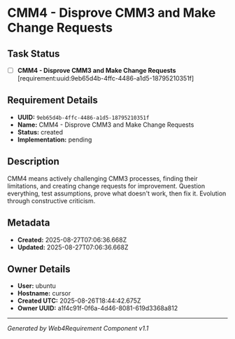 # CMM4 - Disprove CMM3 and Make Change Requests

## Task Status
- [ ] **CMM4 - Disprove CMM3 and Make Change Requests** [requirement:uuid:9eb65d4b-4ffc-4486-a1d5-18795210351f]

## Requirement Details

- **UUID:** `9eb65d4b-4ffc-4486-a1d5-18795210351f`
- **Name:** CMM4 - Disprove CMM3 and Make Change Requests
- **Status:** created
- **Implementation:** pending

## Description

CMM4 means actively challenging CMM3 processes, finding their limitations, and creating change requests for improvement. Question everything, test assumptions, prove what doesn't work, then fix it. Evolution through constructive criticism.

## Metadata

- **Created:** 2025-08-27T07:06:36.668Z
- **Updated:** 2025-08-27T07:06:36.668Z

## Owner Details

- **User:** ubuntu
- **Hostname:** cursor
- **Created UTC:** 2025-08-26T18:44:42.675Z
- **Owner UUID:** a1f4c91f-0f6a-4d46-8081-619d3368a812

---

*Generated by Web4Requirement Component v1.1*